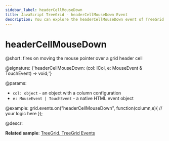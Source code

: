 ```yaml
---
sidebar_label: headerCellMouseDown
title: JavaScript TreeGrid - headerCellMouseDown Event 
description: You can explore the headerCellMouseDown event of TreeGrid in the documentation of the DHTMLX JavaScript UI library. Browse developer guides and API reference, try out code examples and live demos, and download a free 30-day evaluation version of DHTMLX Suite 7.
---
```


# headerCellMouseDown

@short: fires on moving the mouse pointer over a grid header cell

@signature: {'headerCellMouseDown: (col: ICol, e: MouseEvent & TouchEvent) => void;'}

@params:
- `col: object` - an object with a column configuration
- `e: MouseEvent | TouchEvent` - a native HTML event object

@example:
grid.events.on("headerCellMouseDown", function(column,e){
    // your logic here
});

@descr:

**Related sample**: [TreeGrid. TreeGrid Events](https://snippet.dhtmlx.com/sgwnxshe)
